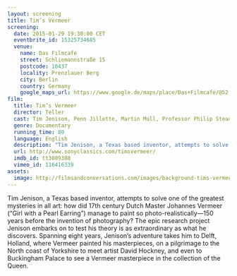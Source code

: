 ```yaml
---
layout: screening
title: Tim’s Vermeer
screening:
  date: 2015-01-29 19:30:00 CET
  eventbrite_id: 15325734685
  venue:
    name: Das Filmcafé
    street: Schliemannstraße 15
    postcode: 10437
    locality: Prenzlauer Berg
    city: Berlin
    country: Germany
    google_maps_url: https://www.google.de/maps/place/Das+Filmcafé/@52.543592,13.41985,17z/data=!4m6!1m3!3m2!1s0x47a84dff985f5863:0x6730066f8aa942d6!2sDas+Filmcafé!3m1!1s0x47a84dff985f5863:0x6730066f8aa942d6
film:
  title: Tim’s Vermeer
  director: Teller
  cast: Tim Jenison, Penn Jillette, Martin Mull, Professor Philip Steadman, David Hockney, Dr. Colin Blakemore
  genre: Documentary
  running_time: 80
  language: English
  description: "Tim Jenison, a Texas based inventor, attempts to solve one of the greatest mysteries in all art: how did 17th century Dutch Master Johannes Vermeer manage to paint so photo-realistically—150 years before the invention of photography?"
  url: http://www.sonyclassics.com/timsvermeer/
  imdb_id: tt3089388
  vimeo_id: 116416339
assets:
  image: http://filmsandconversations.com/images/background-tims-vermeer.jpg
---
```

Tim Jenison, a Texas based inventor, attempts to solve one of the greatest mysteries in all art: how did 17th century Dutch Master Johannes Vermeer (“Girl with a Pearl Earring”) manage to paint so photo-realistically—150 years before the invention of photography?  The epic research project Jenison embarks on to test his theory is as extraordinary as what he discovers.  Spanning eight years, Jenison’s adventure takes him to Delft, Holland, where Vermeer painted his masterpieces, on a pilgrimage to the North coast of Yorkshire to meet artist David Hockney, and even to Buckingham Palace to see a Vermeer masterpiece in the collection of the Queen.
